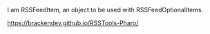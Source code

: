 I am RSSFeedItem, an object to be used with RSSFeedOptionalItems.

<https://brackendev.github.io/RSSTools-Pharo/>
